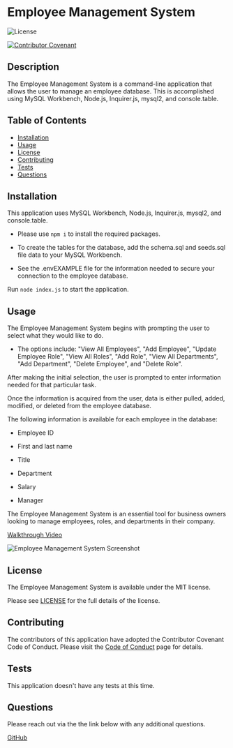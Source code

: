
# Employee Management System

![License](https://img.shields.io/badge/license-MIT-blue.svg)

[![Contributor Covenant](https://img.shields.io/badge/Contributor%20Covenant-2.1-4baaaa.svg)](code_of_conduct.md)

## Description

The Employee Management System is a command-line application that allows the user to manage an employee database. This is accomplished using MySQL Workbench, Node.js, Inquirer.js, mysql2, and console.table.

## Table of Contents

- [Installation](#installation)
- [Usage](#usage)
- [License](#license)
- [Contributing](#contributing)
- [Tests](#tests)
- [Questions](#questions)

## Installation 

This application uses MySQL Workbench, Node.js, Inquirer.js, mysql2, and console.table. 

* Please use `npm i` to install the required packages.

* To create the tables for the database, add the schema.sql and seeds.sql file data to your MySQL Workbench.

* See the .envEXAMPLE file for the information needed to secure your connection to the employee database.

Run `node index.js` to start the application.

## Usage 

The Employee Management System begins with prompting the user to select what they would like to do.

* The options include: "View All Employees", "Add Employee", "Update Employee Role", "View All Roles", "Add Role", "View All Departments", "Add Department", "Delete Employee", and "Delete Role".

After making the initial selection, the user is prompted to enter information needed for that particular task.

Once the information is acquired from the user, data is either pulled, added, modified, or deleted from the employee database.

The following information is available for each employee in the database:

* Employee ID

* First and last name

* Title

* Department

* Salary

* Manager

The Employee Management System is an essential tool for business owners looking to manage employees, roles, and departments in their company.

[Walkthrough Video]()

![Employee Management System Screenshot](./)

## License 

The Employee Management System is available under the MIT license.

Please see [LICENSE](./LICENSE) for the full details of the license.

## Contributing 

The contributors of this application have adopted the Contributor Covenant Code of Conduct. Please visit the [Code of Conduct](./CODE_OF_CONDUCT) page for details.

## Tests 

This application doesn't have any tests at this time.

## Questions 

Please reach out via the the link below with any additional questions. 

[GitHub](https://github.com/smdann)
